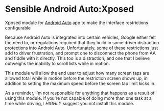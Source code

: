 # Sensible Android Auto:Xposed

Xposed module for [Android Auto](https://play.google.com/store/apps/details?id=com.google.android.projection.gearhead) app to make the interface restrictions configurable

Because Android Auto is integrated into certain vehicles, Google either felt the need to, or regulations required that they build in some driver distraction protections into Android Auto.
Unfortunately, some of these restrictions just add to driver frustration, and prompt one to disconnect the phone from AA and fiddle with it directly. This too is a distraction, and one
that I believe outweighs the inability to scroll lists while in motion. 

This module will allow the end user to adjust how many screen taps are allowed total while in motion before the restriction screen shows up, in addition to setting the maximum speed 
before the screen tap limit kicks in.

As a reminder, I'm not responsible for anything that happens as a result of using this module. If you're not capable of doing more than one task at a time while driving, I *HIGHLY* suggest
you not install this module. 
